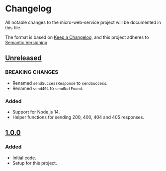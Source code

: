 # Changelog
All notable changes to the micro-web-service project will be documented in this file.

The format is based on [Keep a Changelog](https://keepachangelog.com/en/1.0.0/),
and this project adheres to [Semantic Versioning](https://semver.org/spec/v2.0.0.html).

## [Unreleased]
### BREAKING CHANGES
- Renamed `sendSuccessResponse` to `sendSuccess`.
- Renamed `send404` to `sendNotFound`.

### Added
- Support for Node.js 14.
- Helper functions for sending 200, 400, 404 and 405 responses.

## [1.0.0]
### Added
- Initial code.
- Setup for this project.

[Unreleased]: https://github.com/Ionaru/micro-web-service/compare/1.0.0...HEAD
[1.0.0]: https://github.com/Ionaru/micro-web-service/compare/3b5e936...1.0.0
